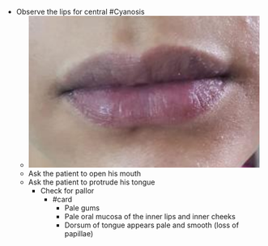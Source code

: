 - Observe the lips for central #Cyanosis
	- ![lip_cyanosis](assets/cyanosis/lip_cyanosis.png)
	- Ask the patient to open his mouth
	- Ask the patient to protrude his tongue
		- Check for pallor
			- #card
				- Pale gums
				- Pale oral mucosa of the inner lips and inner cheeks
				- Dorsum of tongue appears pale and smooth (loss of papillae)